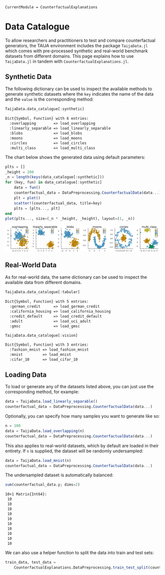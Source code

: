 

``` @meta
CurrentModule = CounterfactualExplanations 
```

# Data Catalogue

To allow researchers and practitioners to test and compare counterfactual generators, the TAIJA environment includes the package `TaijaData.jl` which comes with pre-processed synthetic and real-world benchmark datasets from different domains. This page explains how to use `TaijaData.jl` in tandem with `CounterfactualExplanations.jl`.

## Synthetic Data

The following dictionary can be used to inspect the available methods to generate synthetic datasets where the `key` indicates the name of the data and the `value` is the corresponding method:

``` julia
TaijaData.data_catalogue[:synthetic]
```

    Dict{Symbol, Function} with 6 entries:
      :overlapping        => load_overlapping
      :linearly_separable => load_linearly_separable
      :blobs              => load_blobs
      :moons              => load_moons
      :circles            => load_circles
      :multi_class        => load_multi_class

The chart below shows the generated data using default parameters:

``` julia
plts = []
_height = 200
_n = length(keys(data_catalogue[:synthetic]))
for (key, fun) in data_catalogue[:synthetic]
    data = fun()
    counterfactual_data = DataPreprocessing.CounterfactualData(data...)
    plt = plot()
    scatter!(counterfactual_data, title=key)
    plts = [plts..., plt]
end
plot(plts..., size=(_n * _height, _height), layout=(1, _n))
```

![](data_catalogue_files/figure-commonmark/cell-4-output-1.svg)

## Real-World Data

As for real-world data, the same dictionary can be used to inspect the available data from different domains.

``` julia
TaijaData.data_catalogue[:tabular]
```

    Dict{Symbol, Function} with 5 entries:
      :german_credit      => load_german_credit
      :california_housing => load_california_housing
      :credit_default     => load_credit_default
      :adult              => load_uci_adult
      :gmsc               => load_gmsc

``` julia
TaijaData.data_catalogue[:vision]
```

    Dict{Symbol, Function} with 3 entries:
      :fashion_mnist => load_fashion_mnist
      :mnist         => load_mnist
      :cifar_10      => load_cifar_10

## Loading Data

To load or generate any of the datasets listed above, you can just use the corresponding method, for example:

``` julia
data = TaijaData.load_linearly_separable()
counterfactual_data = DataPreprocessing.CounterfactualData(data...)
```

Optionally, you can specify how many samples you want to generate like so:

``` julia
n = 100
data = TaijaData.load_overlapping(n)
counterfactual_data = DataPreprocessing.CounterfactualData(data...)
```

This also applies to real-world datasets, which by default are loaded in their entirety. If `n` is supplied, the dataset will be randomly undersampled:

``` julia
data = TaijaData.load_mnist(n)
counterfactual_data = DataPreprocessing.CounterfactualData(data...)
```

The undersampled dataset is automatically balanced:

``` julia
sum(counterfactual_data.y; dims=2)
```

    10×1 Matrix{Int64}:
     10
     10
     10
     10
     10
     10
     10
     10
     10
     10

We can also use a helper function to split the data into train and test sets:

``` julia
train_data, test_data = 
    CounterfactualExplanations.DataPreprocessing.train_test_split(counterfactual_data)
```
